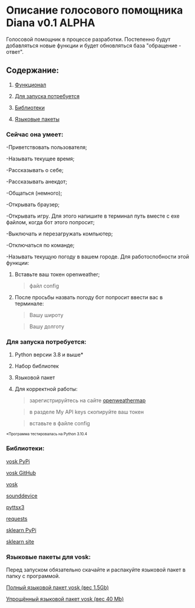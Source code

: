 # Описание голосового помощника Diana v0.1 ALPHA

Голосовой помощник в процессе разработки. Постепенно будут добавляться новые функции и будет обновляться база "обращение - ответ".


## Содержание:

1. [Функционал](https://github.com/kianurivzzz/diana_voice_helper#сейчас-она-умеет)

2. [Для запуска потребуется](https://github.com/kianurivzzz/diana_voice_helper#для-запуска-потребуется)

3. [Библиотеки](https://github.com/kianurivzzz/diana_voice_helper#библиотеки)

4. [Языковые пакеты](https://github.com/kianurivzzz/diana_voice_helper#языковые-пакеты-для-vosk)

### Сейчас она умеет:

-Приветствовать пользователя;

-Называть текущее время;

-Рассказывать о себе;

-Рассказывать анекдот;

-Общаться (немного);

-Открывать браузер;

-Открывать игру. Для этого напишите в терминал путь вместе с exe файлом, когда бот этого попросит;

-Выключать и перезагружать компьютер;

-Отключаться по команде;

-Называть текущую погоду в вашем городе. Для работоспобности этой функции: 

1. Вставьте ваш токен openweather;

    > файл config
    
2. После просьбы назвать погоду бот попросит ввести вас в терминале:

    > Вашу широту
    
    > Вашу долготу


### Для запуска потребуется:


1. Python версии 3.8 и выше*
2. Набор библиотек
3. Языковой пакет
4. Для корректной работы:

    > зарегистрируйтесь на сайте [openweathermap](https://openweathermap.org/)
   
    > в разделе My API keys скопируйте ваш токен
    
    > вставьте в файле config

<font size = 1> *Программа тестировалась на Python 3.10.4 </font>

### Библиотеки:


[vosk PyPi](https://pypi.org/project/vosk/)

[vosk GitHub](https://github.com/alphacep/vosk-api)

[vosk](https://alphacephei.com/vosk/)

[sounddevice](https://pypi.org/project/sounddevice/)

[pyttsx3](https://pypi.org/project/pyttsx3/)

[requests](https://pypi.org/project/requests/)

[sklearn PyPi](https://pypi.org/project/scikit-learn/)

[sklearn site](https://scikit-learn.org/stable/)

### Языковые пакеты для vosk:


Перед запуском обязательно скачайте и распакуйте языковой пакет в папку с программой.

[Полный языковой пакет vosk (вес 1.5Gb)](https://alphacephei.com/vosk/models/vosk-model-ru-0.22.zip)

[Упрощённый языковой пакет vosk (вес 40 Mb)](https://alphacephei.com/vosk/models/vosk-model-small-ru-0.22.zip)




